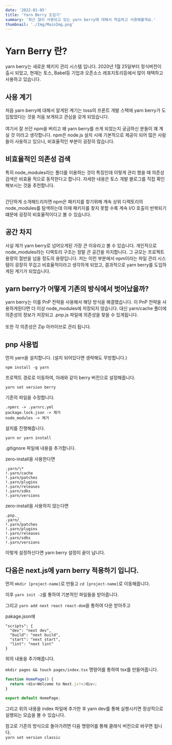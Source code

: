 ```yaml
---
date: '2022-01-05'
title: 'Yarn Berry 도입기'
summary: '최근 많이 사용되고 있는 yarn berry에 대해서 학습하고 사용해볼게요.'
thumbnail: './Img/MainImg.png'
---
```


# Yarn Berry 란?

yarn berry는 새로운 패키지 관리 시스템 입니다. 2020년 1월 25일부터 정식버전이 출시 되었고, 현재는 토스, Babel등 기업과 오픈소스 레포지토리등에서 많이 채택하고 사용하고 있습니다.

## 사용 계기

처음 yarn berry에 대해서 알게된 계기는 toss의 프론트 개발 스택에 yarn berry가 도입됬었다는 것을 처음 보게되고 관심을 갖게 되었습니다.<br /><br />
여기서 잘 쓰던 npm을 버리고 왜 yarn berry를 쓰게 되었는지 궁금하신 분들이 꽤 계실 것 이라고 생각합니다. npm은 node.js 설치 시에 기본적으로 제공이 되어 많은 사람들이 사용하고 있으나, 비효율적인 부분이 굉장히 많습니다.

## 비효율적인 의존성 검색

특히 node_modules라는 폴더를 이용하는 것이 특징인데 이렇게 관리 했을 때 의존성 검색은 비효율 적으로 동작한다고 합니다.
자세한 내용은 토스 개발 블로그를 직접 확인해보시는 것을 추천합니다.<br /><br />

간단하게 소개해드리자면 npm은 패키지를 찾기위해 계속 상위 디렉토리의 node_modules를 탐색하는데 이때 패키지를 찾지 못할 수록 계속 I/O 호출이 반복되기 떄문에 굉장히 비효율적이다고 볼 수 있습니다.

## 공간 차지

사실 제가 yarn berry로 넘어오게된 가장 큰 이유라고 볼 수 있습니다. 개인적으로 node_modules라는 디렉토리 구조는 정말 큰 공간을 차지합니다. 그 규모는 프로젝트 용량의 절반을 넘을 정도의 용량입니다. 저는 이런 부분에서 npm이라는 파일 관리 시스템이 굉장히 무겁고 비효율적이라고 생각하게 되었고, 결과적으로 yarn berry를 도입하게된 계기가 되었습니다.

## yarn berry가 어떻게 기존의 방식에서 벗어났을까?

yarn berry는 이를 PnP 전략을 사용해서 해당 방식을 해결했습니다. 이 PnP 전략을 사용하게된다면 더 이상 node_modules에 저장되지 않습니다. 대신 yarn/cache 폴더에 의존성의 정보가 저장되고 .pnp.js 파일에 의존성을 찾을 수 있게됩니다. <br /> <br />
또한 각 의존성은 Zip 아카이브로 관리 됩니다.

## pnp 사용법

먼저 yarn을 설치합니다. (설치 되어있다면 생략해도 무방합니다.)

```
npm install -g yarn
```

프로젝트 경로로 이동하여, 아래와 같이 berry 버전으로 설정해줍니다.

```
yarn set version berry
```

기존의 파일을 수정합니다.

```
.npmrc -> .yarnrc.yml
package.lock.json -> 제거
node_modules -> 제거
```

설치를 진행해줍니다.

```
yarn or yarn install
```

.gitignore 파일에 내용을 추가합니다.

zero-install을 사용한다면

```
.yarn/\*
!.yarn/cache
!.yarn/patches
!.yarn/plugins
!.yarn/releases
!.yarn/sdks
!.yarn/versions
```

zero-install을 사용하지 않는다면

```
.pnp._
.yarn/_
!.yarn/patches
!.yarn/plugins
!.yarn/releases
!.yarn/sdks
!.yarn/versions
```

이렇게 설정하신다면 yarn berry 설정이 끝이 납니다.

## 다음은 next.js에 yarn berry 적용하기 입니다.

먼저 `mkdir [project-name]`로 만들고 `cd [project-name]`로 이동해줍니다.

이후 `yarn init -2`를 통하여 기본적인 파일들을 받아줍니다.

그리고 `yarn add next react react-dom`을 통하여 다운 받아주고

pakage.json에

```
"scripts": {
  "dev": "next dev",
  "build": "next build",
  "start": "next start",
  "lint": "next lint"
}
```

위의 내용을 추가해줍니다.

`mkdir pages && touch pages/index.tsx` 명령어를 통하여 tsx를 만들어줍니다.

```javascript
function HomePage() {
  return <div>Welcome to Next.js!</div>;
}

export default HomePage;
```

그리고 위의 내용을 index 파일에 추가한 후 yarn dev를 통해 실행시키면 정상적으로 실행되는 모습을 볼 수 있습니다.

참고로 기존의 방식으로 돌아가려면 다음 명령어를 통해 클래식 버전으로 바꾸면 됩니다.<br />
`yarn set version classic`
